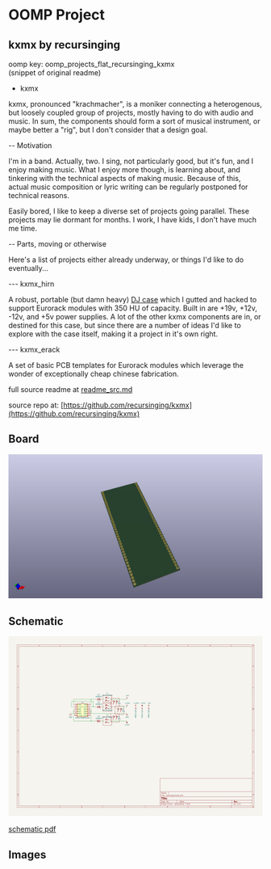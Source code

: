 # OOMP Project  
## kxmx  by recursinging  
  
oomp key: oomp_projects_flat_recursinging_kxmx  
(snippet of original readme)  
  
- kxmx  
  
kxmx, pronounced "krachmacher", is a moniker connecting a heterogenous, but loosely coupled group of projects, mostly having to do with audio and music.  In sum, the components should form a sort of musical instrument, or maybe better a "rig", but I don't consider that a design goal.  
  
-- Motivation  
  
I'm in a band.  Actually, two.  I sing, not particularly good, but it's fun, and I enjoy making music.  What I enjoy more though, is learning about, and tinkering with the technical aspects of making music. Because of this, actual music composition or lyric writing can be regularly postponed for technical reasons.  
  
Easily bored, I like to keep a diverse set of projects going parallel.  These projects may lie dormant for months. I work, I have kids, I don't have much me time.  
  
-- Parts, moving or otherwise  
  
Here's a list of projects either already underway, or things I'd like to do eventually...  
  
--- kxmx_hirn  
  
A robust, portable (but damn heavy) [DJ case](https://www.magma-bags.de/multi-format-workstation-xl-plus.html) which I gutted and hacked to support Eurorack modules with 350 HU of capacity.  Built in are +19v, +12v, -12v, and +5v power supplies. A lot of the other kxmx components are in, or destined for this case, but since there are a number of ideas I'd like to explore with the case itself, making it a project in it's own right.  
  
--- kxmx_erack  
  
A set of basic PCB templates for Eurorack modules which leverage the wonder of exceptionally cheap chinese fabrication.  
  
  
  full source readme at [readme_src.md](readme_src.md)  
  
source repo at: [https://github.com/recursinging/kxmx](https://github.com/recursinging/kxmx)  
## Board  
  
[![working_3d.png](working_3d_600.png)](working_3d.png)  
## Schematic  
  
[![working_schematic.png](working_schematic_600.png)](working_schematic.png)  
  
[schematic pdf](working_schematic.pdf)  
## Images  
